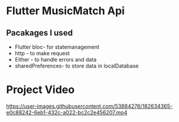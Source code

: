 # Flutter MusicMatch Api

## Pacakages I used

- Flutter bloc- for statemanagement
- http - to make request
- Either - to handle errors and data
- sharedPreferences- to store data in localDatabase


# Project Video

https://user-images.githubusercontent.com/53884276/182634365-e0c88242-6eb1-432c-a022-bc2c2e456207.mp4

